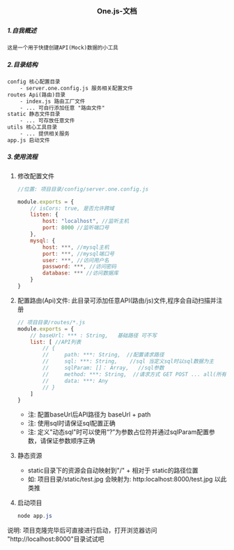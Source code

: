 <h3 align= "center">One.js-文档<h3>

##### 1.自我概述

```tex
这是一个用于快捷创建API(Mock)数据的小工具
```

##### 2.目录结构

```tex
config 核心配置目录
	- server.one.config.js 服务相关配置文件
routes Api(路由)目录
	- index.js 路由工厂文件
	- ... 可自行添加任意 "路由文件"
static 静态文件目录
	- ... 可存放任意文件
utils 核心工具目录
	- ... 提供相关服务
app.js 启动文件
```

##### 3.使用流程

1. 修改配置文件

   ```javascript
   //位置: 项目目录/config/server.one.config.js
   
   module.exports = {
       // isCors: true, 是否允许跨域
       listen: {
           host: "localhost", //监听主机
           port: 8000 //监听端口号
       },
       mysql: {
           host: ***, //mysql主机
           port: ***, //mysql端口号
           user: ***, //访问用户名
           password: ***, //访问密码
           database: *** //访问数据库
       }
   }
   ```

2. 配置路由(Api)文件: 此目录可添加任意API(路由/js)文件,程序会自动扫描并注册

   ``` javascript
   // 项目目录/routes/*.js
   module.exports = {
       // baseUrl: *** : String,   基础路径 可不写
       list: [ //API列表
           // {
           //     path: ***: String,  //配置请求路径
           //     sql: ***: String,    //sql 当定义sql时以sql数据为主
           //     sqlParam: []： Array,   //sql参数 
           //     method: ***: String,  //请求方式 GET POST ... all(所有请求)
           //     data: ***: Any
           // }
       ]
   }
   ```

   * 注: 配置baseUrl后API路径为 baseUrl + path
   * 注: 使用sql时请保证sql配置正确
   * 注: 定义"动态sql"时可以使用“?”为参数占位符并通过sqlParam配置参数，请保证参数顺序正确

3. 静态资源

   * static目录下的资源会自动映射到"/" + 相对于 static的路径位置
   * 如: 项目目录/static/test.jpg 会映射为: http:localhost:8000/test.jpg 以此类推

4. 启动项目

   ```powershell
   node app.js
   ```

说明: 项目克隆完毕后可直接进行启动，打开浏览器访问 "http://localhost:8000"目录试试吧